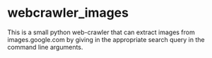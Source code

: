 # webcrawler_images
This is a small python web-crawler that can extract images from images.google.com by giving in the appropriate search query in the command line arguments.
